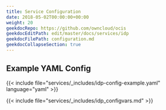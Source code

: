 ```yaml
---
title: Service Configuration
date: 2018-05-02T00:00:00+00:00
weight: 20
geekdocRepo: https://github.com/owncloud/ocis
geekdocEditPath: edit/master/docs/services/idp
geekdocFilePath: configuration.md
geekdocCollapseSection: true
---
```


## Example YAML Config

{{< include file="services/_includes/idp-config-example.yaml"  language="yaml" >}}

{{< include file="services/_includes/idp_configvars.md" >}}